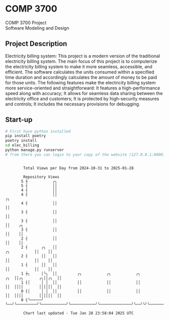 # COMP 3700
COMP 3700 Project  
Software Modeling and Design
## Project Description
Electricity billing system: This project is a modern version of the traditional electricity billing system. The main focus of this project is to computerize the electricity billing system to make it more seamless, accessible, and efficient. The software calculates the units consumed within a specified time duration and accordingly calculates the amount of money to be paid for those units. The following features make the electricity billing system more service-oriented and straightforward: It features a high-performance speed along with accuracy; It allows for seamless data sharing between the electricity office and customers; It is protected by high-security measures and controls; It includes the necessary provisions for debugging.

## Start-up
```bash
# First have python installed
pip install poetry
poetry install
cd elec_billing
python manage.py runserver
# from there you can login to your copy of the website (127.0.0.1:8000), default creds are admin/admin
```

```

        Total Views per Day from 2024-10-31 to 2025-01-28

        Repository Views
       5 ┼           ╭╮
       5 ┤           ││
       4 ┤           ││
       4 ┤           ││                                                                    ╭╮
       4 ┤           ││                                                                    ││
       3 ┤           ││                                                                    ││
       3 ┤           ││                                                                    ││    ╭╮
       3 ┤           ││                                                                    ││    ││
       2 ┤           ││                                                                    ││    ││
       2 ┤      ╭╮   ││                                                       ╭╮           ││    ││
       2 ┤      ││   ││                                                       ││           ││    ││
       1 ┤      ││   ││                                                       ││           ││    ││
       1 ┼╮     │╰╮  ││         ╭╮           ╭╮           ╭╮              ╭╮  ││╭╮       ╭╮││╭╮  ││
       1 ┤│     │ │  ││         ││           ││           ││              ││  ││││       ││││││  ││
       0 ┤│     │ │  ││         ││           ││           ││              ││  ││││       ││││││  ││
       0 ┤╰─────╯ ╰──╯╰─────────╯╰───────────╯╰───────────╯╰──────────────╯╰──╯╰╯╰───────╯╰╯╰╯╰──╯╰

        Chart last updated - Tue Jan 28 23:58:04 2025 UTC
        
```
